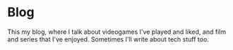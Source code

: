 # Blog

This my blog, where I talk about videogames I've played and liked, and film and series that I've enjoyed. Sometimes I'll write about tech stuff too.